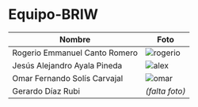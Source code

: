 # Equipo-BRIW

| Nombre                           | Foto                                                                                              |
|-----------------------------------|---------------------------------------------------------------------------------------------------|
| Rogerio Emmanuel Canto Romero     | ![rogerio](https://github.com/user-attachments/assets/ce20afa3-2fed-4962-8eaf-b54af67255b4)       |
| Jesús Alejandro Ayala Pineda      | ![alex](https://github.com/user-attachments/assets/17bf17a1-3201-4f57-a150-1fb5d9cfe01a)          |
| Omar Fernando Solís Carvajal      | ![omar](https://github.com/user-attachments/assets/c740c693-4541-404e-8493-726147873e52)          |
| Gerardo Díaz Rubi                 | *(falta foto)*                                                                                    |
